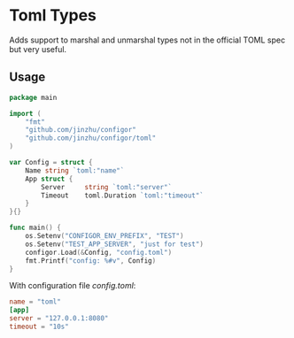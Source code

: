 # Toml Types
Adds support to marshal and unmarshal types not in the official TOML spec but very useful.

## Usage

```go
package main

import (
	"fmt"
	"github.com/jinzhu/configor"
	"github.com/jinzhu/configor/toml"
)

var Config = struct {
	Name string `toml:"name"`
	App struct {
		Server     string `toml:"server"`
		Timeout    toml.Duration `toml:"timeout"`
	}
}{}

func main() {
	os.Setenv("CONFIGOR_ENV_PREFIX", "TEST")
	os.Setenv("TEST_APP_SERVER", "just for test")
	configor.Load(&Config, "config.toml")
	fmt.Printf("config: %#v", Config)
}
```

With configuration file *config.toml*:

```toml
name = "toml"
[app]
server = "127.0.0.1:8080"
timeout = "10s"
```